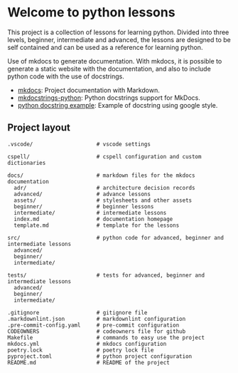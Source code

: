 # Welcome to python lessons

This project is a collection of lessons for learning python. Divided into three
levels, beginner, intermediate and advanced, the lessons are designed to be self
contained and can be used as a reference for learning python.

Use of mkdocs to generate documentation. With mkdocs, it is possible to generate
a static website with the documentation, and also to include python code with
the use of docstrings.

- [mkdocs](https://www.mkdocs.org/): Project documentation with Markdown.
- [mkdocstrings-python](https://mkdocstrings.github.io/python/): Python
  docstrings support for MkDocs.
-
  [python docstring example](https://sphinxcontrib-napoleon.readthedocs.io/en/latest/example_google.html):
  Example of docstring using google style.

## Project layout

    .vscode/                    # vscode settings

    cspell/                     # cspell configuration and custom dictionaries

    docs/                       # markdown files for the mkdocs documentation
      adr/                      # architecture decision records
      advanced/                 # advance lessons
      assets/                   # stylesheets and other assets
      beginner/                 # beginner lessons
      intermediate/             # intermediate lessons
      index.md                  # documentation homepage
      template.md               # template for the lessons

    src/                        # python code for advanced, beginner and intermediate lessons
      advanced/
      beginner/
      intermediate/

    tests/                      # tests for advanced, beginner and intermediate lessons
      advanced/
      beginner/
      intermediate/

    .gitignore                  # gitignore file
    .markdownlint.json          # markdownlint configuration
    .pre-commit-config.yaml     # pre-commit configuration
    CODEOWNERS                  # codeowners file for github
    Makefile                    # commands to easy use the project
    mkdocs.yml                  # mkdocs configuration
    poetry.lock                 # poetry lock file
    pyproject.toml              # python project configuration
    README.md                   # README of the project
